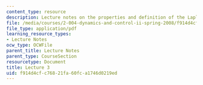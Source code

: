 ```yaml
---
content_type: resource
description: Lecture notes on the properties and definition of the Laplace transform.
file: /media/courses/2-004-dynamics-and-control-ii-spring-2008/f914d4cfc76821fa60fca1746d0219ed_lecture_03.pdf
file_type: application/pdf
learning_resource_types:
- Lecture Notes
ocw_type: OCWFile
parent_title: Lecture Notes
parent_type: CourseSection
resourcetype: Document
title: Lecture 3
uid: f914d4cf-c768-21fa-60fc-a1746d0219ed
---
```


